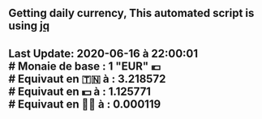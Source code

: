 ## Getting daily currency, This automated script is using [jq](https://stedolan.github.io/jq/)
## Last Update:  2020-06-16 à 22:00:01 </br># Monaie de base : 1 "EUR" 💶 </br> # Equivaut en 🇹🇳 à :  3.218572 </br> # Equivaut en 💵 à : 1.125771</br> # Equivaut en 🐱‍💻 à :  0.000119
